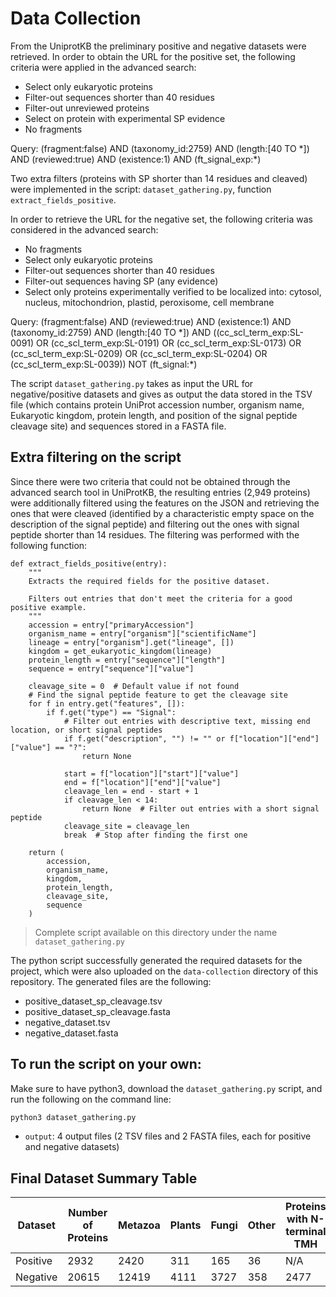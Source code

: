 # Data Collection

From the UniprotKB the preliminary positive and negative datasets were retrieved. In order to obtain the URL for the positive set, the following criteria were applied in the advanced search: 

* Select only eukaryotic proteins
* Filter-out sequences shorter than 40 residues
* Filter-out unreviewed proteins
* Select on protein with experimental SP evidence
* No fragments

Query: (fragment:false) AND (taxonomy_id:2759) AND (length:[40 TO \*]) AND (reviewed:true) AND (existence:1) AND (ft_signal_exp:\*)

Two extra filters (proteins with SP shorter than 14 residues and cleaved) were implemented in the script: `dataset_gathering.py`, function `extract_fields_positive`.

In order to retrieve the URL for the negative set, the following criteria was considered in the advanced search: 

* No fragments
* Select only eukaryotic proteins
* Filter-out sequences shorter than 40 residues
* Filter-out sequences having SP (any evidence)
* Select only proteins experimentally verified to be localized into: cytosol, nucleus, mitochondrion, plastid, peroxisome, cell membrane

Query: (fragment:false) AND (reviewed:true) AND (existence:1) AND (taxonomy_id:2759) AND (length:[40 TO \*]) AND ((cc_scl_term_exp:SL-0091) OR (cc_scl_term_exp:SL-0191) OR (cc_scl_term_exp:SL-0173) OR (cc_scl_term_exp:SL-0209) OR (cc_scl_term_exp:SL-0204) OR (cc_scl_term_exp:SL-0039)) NOT (ft_signal:\*)

The script `dataset_gathering.py` takes as input the URL for negative/positive datasets and gives as output the data stored in the TSV file (which contains protein UniProt accession number, organism name, Eukaryotic kingdom, protein length, and position of the signal peptide cleavage site) and sequences stored in a FASTA file.

## Extra filtering on the script

Since there were two criteria that could not be obtained through the advanced search tool in UniProtKB, the resulting entries (2,949 proteins) were additionally filtered using the features on the JSON and retrieving the ones that were cleaved (identified by a characteristic empty space on the description of the signal peptide) and filtering out the ones with signal peptide shorter than 14 residues. The filtering was performed with the following function:

~~~
def extract_fields_positive(entry):
    """
    Extracts the required fields for the positive dataset.
    
    Filters out entries that don't meet the criteria for a good positive example.
    """
    accession = entry["primaryAccession"]
    organism_name = entry["organism"]["scientificName"]
    lineage = entry["organism"].get("lineage", [])
    kingdom = get_eukaryotic_kingdom(lineage)
    protein_length = entry["sequence"]["length"]
    sequence = entry["sequence"]["value"]

    cleavage_site = 0  # Default value if not found
    # Find the signal peptide feature to get the cleavage site
    for f in entry.get("features", []):
        if f.get("type") == "Signal":
            # Filter out entries with descriptive text, missing end location, or short signal peptides
            if f.get("description", "") != "" or f["location"]["end"]["value"] == "?":
                return None
            
            start = f["location"]["start"]["value"]
            end = f["location"]["end"]["value"]
            cleavage_len = end - start + 1
            if cleavage_len < 14:
                return None  # Filter out entries with a short signal peptide
            cleavage_site = cleavage_len
            break  # Stop after finding the first one

    return (
        accession,
        organism_name,
        kingdom,
        protein_length,
        cleavage_site,
        sequence
    )
  ~~~

> Complete script available on this directory under the name `dataset_gathering.py`

The python script successfully generated the required datasets for the project, which were also uploaded on the `data-collection` directory of this repository. The generated files are the following:

* positive_dataset_sp_cleavage.tsv
* positive_dataset_sp_cleavage.fasta
* negative_dataset.tsv
* negative_dataset.fasta

## To run the script on your own:

Make sure to have python3, download the `dataset_gathering.py` script, and run the following on the command line:

```bash
python3 dataset_gathering.py
``` 
- `output`: 4 output files (2 TSV files and 2 FASTA files, each for positive and negative datasets)


## Final Dataset Summary Table

| Dataset         | Number of Proteins | Metazoa | Plants | Fungi | Other | Proteins with N-terminal TMH |
|-----------------|--------------------|---------|--------|-------|-------|------------------------------|
| Positive        | 2932                 | 2420      | 311     | 165    | 36    | N/A                          |
| Negative        | 20615                 | 12419      | 4111     | 3727    | 358    | 2477                           |

